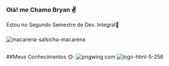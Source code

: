 ### Olá! me Chamo Bryan ✌️

Estou no Segundo Semestre de Dev. Integral🫠

###

![macarena-salsicha-macarena](https://github.com/user-attachments/assets/cfef2e7c-4ae9-49d8-b8cd-c1401eeacdca)


##
##Meus Conhecimentos 😊:
![pngwing com](https://github.com/user-attachments/assets/4b542181-aac2-4db6-a679-951bbf0b8345)
![logo-html-5-256](https://github.com/user-attachments/assets/37d3bff1-fc06-4d55-90e6-5cda3262158b)

